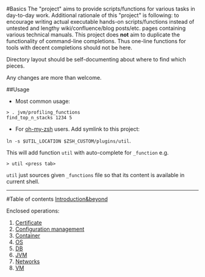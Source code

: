 #Basics
The "project" aims to provide scripts/functions for various tasks in day-to-day work.
Additional rationale of this "project" is following: to encourage writing actual executable hands-on scripts/functions
instead of untested and lengthy wiki/confluence/blog posts/etc. pages containing various technical manuals.
This project does **not** aim to duplicate the functionality of command-line completions. 
Thus one-line functions for tools with decent completions should not be here.  

Directory layout should be self-documenting about where to find which pieces.

Any changes are more than welcome.

##Usage
 - Most common usage:
```shell
> . jvm/profiling_functions
find_top_n_stacks 1234 5
```
 - For [oh-my-zsh](https://github.com/robbyrussell/oh-my-zsh) users. Add symlink to this project:

`ln -s $UTIL_LOCATION $ZSH_CUSTOM/plugins/util`. 

This will add function `util` with auto-complete for `_function` e.g.
```shell
> util <press tab>
```
`util` just sources given `_functions` file so that its content is available in current shell.

---
#Table of contents
[Introduction&beyond](https://github.com/kiemlicz/util/wiki)

Enclosed operations:
 1. [Certificate](cert/README.md)
 2. [Configuration management](cfg_management/README.md)
 3. [Container](container/README.md)
 4. [OS](core/README.md)
 5. [DB](db/README.md)
 6. [JVM](jvm/README.md)
 7. [Networks](net/README.md)
 8. [VM](vm/README.md)
